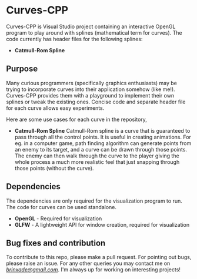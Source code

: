 # Curves-CPP

Curves-CPP is Visual Studio project containing an interactive OpenGL program to play around with splines (mathematical term for curves). The code currently has header files for the following splines:
- **Catmull-Rom Spline**


## Purpose
Many curious programmers (specifically graphics enthusiasts) may be trying to incorporate curves into their application somehow (like me!). Curves-CPP provides them with a playground to implement their own splines or tweak the existing ones. Concise code and separate header file for each curve allows easy experiments. 

Here are some use cases for each curve in the repository,
- **Catmull-Rom Spline**
Catmull-Rom spline is a curve that is guaranteed to pass through all the control points. It is useful in creating animations. For eg. in a computer game, path finding algorithm can generate points from an enemy to its target, and a curve can be drawn through those points. The enemy can then walk through the curve to the player giving the whole process a much more realistic feel that just snapping through those points (without the curve).

##  Dependencies
The dependencies are only required for the visualization program to run. The code for curves can be used standalone.
 - **OpenGL** - Required for visualization
 - **GLFW** - A lightweight API for window creation, required for visualization

## Bug fixes and contribution
To contribute to this repo, please make a pull request. For pointing out bugs, please raise an issue. For any other queries you may contact me on *brinxade@gmail.com*. I'm always up for working on interesting projects!
